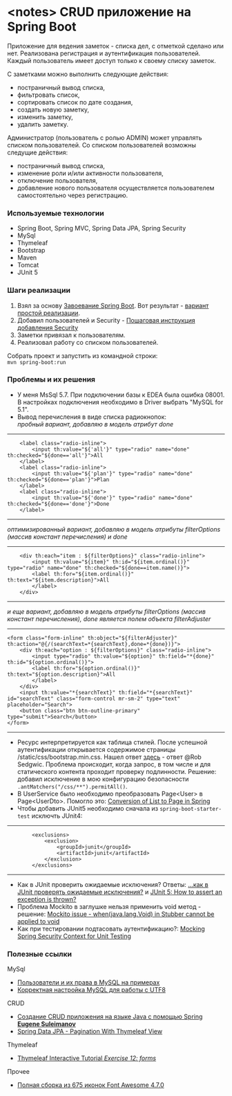 # \<notes\> CRUD приложение на Spring Boot

Приложение для ведения заметок - списка дел, с отметкой сделано или нет.
Реализована регистрация и аутентификация пользователей.
Каждый пользователь имеет доступ только к своему списку заметок.

С заметками можно выполнить следующие действия: 
* постраничный вывод списка, 
* фильтровать список, 
* сортировать список по дате создания,
* создать новую заметку,
* изменить заметку,
* удалить заметку. 

Администратор (пользователь с ролью ADMIN) может управлять списком пользователей.
Со списком пользователей возможны следущие действия:
 * постраничный вывод списка,
 * изменение роли и/или активности пользователя,
 * отключение пользователя,
 * добавление нового пользователя осуществляется пользователем самостоятельно через регистрацию.
 

### Используемые технологии
* Spring Boot, Spring MVC, Spring Data JPA, Spring Security
* MySql
* Thymeleaf
* Bootstrap
* Maven
* Tomcat
* JUnit 5

### Шаги реализации
1. Взял за основу <a href="https://javarush.ru/groups/posts/497-zavoevanie-spring-boot">Завоевание Spring Boot</a>. 
Вот результат - <a href="https://github.com/ValeriyEmelyanov/notes/tree/v1_simple">вариант простой реализации</a>.  
2. Добавил пользователей и Security - [Пошаговая инструкция добавления Security](STEP-BY-STEP-SECURITY-ADDING.md) 
3. Заметки привязал к пользователям.
4. Реализовал работу со списком пользователей.

Собрать проект и запустить из командной строки:<br> 
`mvn spring-boot:run`

### Проблемы и их решения

* У меня MsSql 5.7. При подключении базы к EDEA была ошибка 08001. В настройках подключения необходимо в Driver выбрать "MySQL for 5.1".
* Вывод перечисления в виде списка радиокнопок:
<br> <i>пробный вариант, добавляю в модель атрибут done</i>

---
        <label class="radio-inline">
            <input th:value="${'all'}" type="radio" name="done" th:checked="${done=='all'}">All
        </label>
        <label class="radio-inline">
            <input th:value="${'plan'}" type="radio" name="done" th:checked="${done=='plan'}">Plan
        </label>
        <label class="radio-inline">
            <input th:value="${'done'}" type="radio" name="done" th:checked="${done=='done'}">Done
        </label>
---

<i>оптимизированный вариант, добавляю в модель атрибуты filterOptions (массив констант перечисления) и done</i>

---
        <div th:each="item : ${filterOptions}" class="radio-inline">
            <input th:value="${item}" th:id="${item.ordinal()}" type="radio" name="done" th:checked="${done==item.name()}">
            <label th:for="${item.ordinal()}" th:text="${item.description}">All
            </label>
        </div>
---

<i>и еще вариант, добавляю в модель атрибуты filterOptions (массив констант перечисления), done является полем объекта filterAdjuster</i>

---
    <form class="form-inline" th:object="${filterAdjuster}" th:action="@{/(searchText=*{searchText},done=*{done})}">
        <div th:each="option : ${filterOptions}" class="radio-inline">
            <input type="radio" th:value="${option}" th:field="*{done}" th:id="${option.ordinal()}">
            <label th:for="${option.ordinal()}" th:text="${option.description}">All
            </label>
        </div>
        <input th:value="*{searchText}" th:field="*{searchText}" id="searchText" class="form-control mr-sm-2" type="text" placeholder="Search">
        <button class="btn btn-outline-primary" type="submit">Search</button>
    </form>
---

* Ресурс интерпретируется как таблица стилей. 
После успешной аутентификации открывается содержимое страницы /static/css/bootstrap.min.css.
Нашел ответ <a href="https://coder-booster.ru/q/resource-interpreted-as-stylesheet-but-transferred-with-mime-type-text-html-see-18236/">здесь</a> - ответ @Rob Sedgwic.
Проблема происходит, когда запрос, в том числе и для статического контента проходит проверку подлинности.
Решение: добавил исключение в мою конфигурацию безопасности `.antMatchers("/css/**").permitAll()`.
* В UserService было необходимо преобразовать Page\<User\> в Page\<UserDto\>. 
Помогло это: <a href="https://stackoverflow.com/questions/37749559/conversion-of-list-to-page-in-spring">Conversion of List to Page in Spring</b></a>
* Чтобы добавить JUnit5 необходимо сначала из `spring-boot-starter-test` исключть JUnit4:
---
            <exclusions>
                <exclusion>
                    <groupId>junit</groupId>
                    <artifactId>junit</artifactId>
                </exclusion>
            </exclusions>
---
* Как в JUnit проверить ожидаемые исключения? 
Ответы: <a href="http://barancev.github.io/junit-catch-throwable/">...как в JUnit проверять ожидаемые исключения?</b></a> 
и <a href="https://stackoverflow.com/questions/40268446/junit-5-how-to-assert-an-exception-is-thrown">JUnit 5: How to assert an exception is thrown?</b></a> 
* Проблема Mockito в заглушке нельзя применить void метод - решение: 
<a href="https://stackoverflow.com/questions/25249902/mockito-issue-whenjava-lang-void-in-stubber-cannot-be-applied-to-void">Mockito issue - when(java.lang.Void) in Stubber cannot be applied to void</a>
* Как при тестировании подтасовать аутентификацию?:
<a href="https://www.javacodegeeks.com/2017/05/mocking-spring-security-context-unit-testing.html">Mocking Spring Security Context for Unit Testing</a>
 
 
### Полезные ссылки

MySql
* <a href="http://stasyak.ru/?p=51">Пользователи и их права в MySQL на примерах</a>
* <a href="https://gahcep.github.io/blog/2013/01/05/mysql-utf8/">Корректная настройка MySQL для работы с UTF8</a>

CRUD
* <a href="https://www.youtube.com/watch?v=e7swABdqOS4">Создание CRUD приложения на языке Java с помощью Spring <b>Eugene Suleimanov</b></a>
* <a href="https://www.logicbig.com/tutorials/spring-framework/spring-data/pagination-with-thymeleaf.html">Spring Data JPA - Pagination With Thymeleaf View</b></a>
 
 Thymeleaf
 * <a href="http://itutorial.thymeleaf.org/exercise/12">Thymeleaf Interactive Tutorial <i>Exercise 12: forms</i></b></a>
 
 Прочее
 * <a href="https://fontawesome.ru/all-icons/">Полная сборка из 675 иконок Font Awesome 4.7.0</b></a>
 
  
